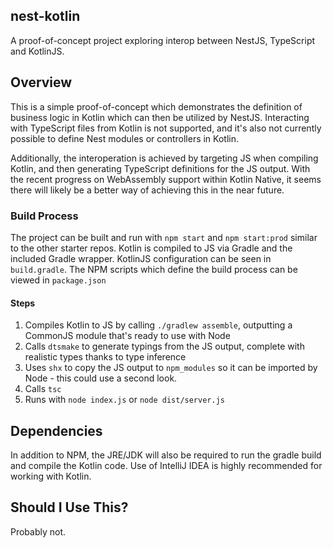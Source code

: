 ## nest-kotlin

A proof-of-concept project exploring interop between NestJS, TypeScript and KotlinJS.

## Overview

This is a simple proof-of-concept which demonstrates the definition of business logic in Kotlin which can then be utilized by NestJS. Interacting with TypeScript files from Kotlin is not supported, and it's also not currently possible to define Nest modules or controllers in Kotlin.

Additionally, the interoperation is achieved by targeting JS when compiling Kotlin, and then generating TypeScript definitions for the JS output. With the recent progress on WebAssembly support within Kotlin Native, it seems there will likely be a better way of achieving this in the near future. 

### Build Process
The project can be built and run with `npm start` and `npm start:prod` similar to the other starter repos. Kotlin is compiled to JS via Gradle and the included Gradle wrapper. KotlinJS configuration can be seen in `build.gradle`. The NPM scripts which define the build process can be viewed in `package.json`

#### Steps
1. Compiles Kotlin to JS by calling `./gradlew assemble`, outputting a CommonJS module that's ready to use with Node
2. Calls `dtsmake` to generate typings from the JS output, complete with realistic types thanks to type inference
3. Uses `shx` to copy the JS output to `npm_modules` so it can be imported by Node - this could use a second look.
4. Calls `tsc`
5. Runs with `node index.js` or `node dist/server.js`

## Dependencies

In addition to NPM, the JRE/JDK will also be required to run the gradle build and compile the Kotlin code. Use of IntelliJ IDEA is highly recommended for working with Kotlin. 


## Should I Use This?

Probably not. 